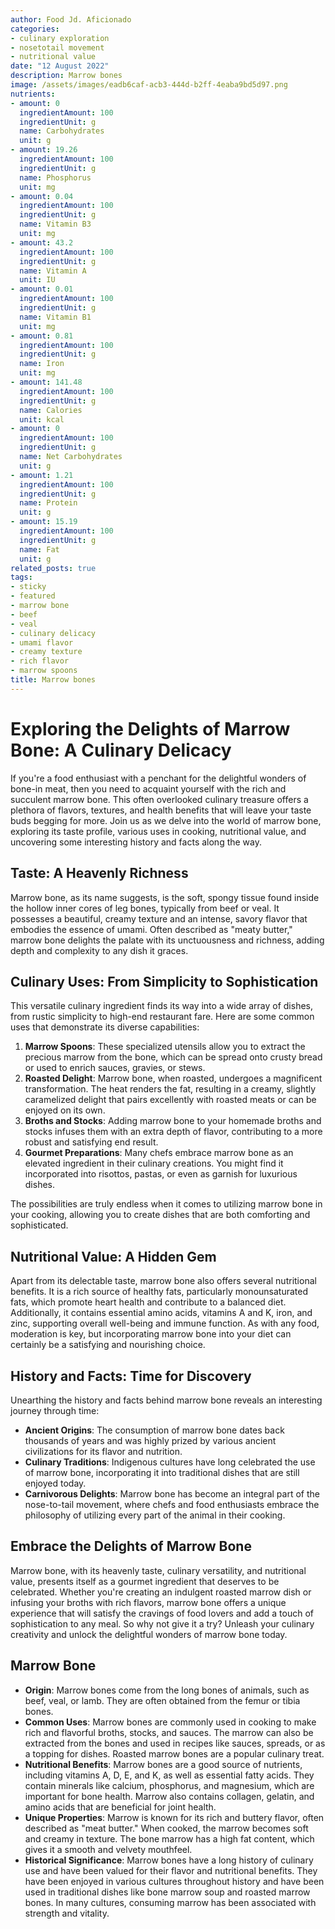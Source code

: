 ```yaml
---
author: Food Jd. Aficionado
categories:
- culinary exploration
- nosetotail movement
- nutritional value
date: "12 August 2022"
description: Marrow bones
image: /assets/images/eadb6caf-acb3-444d-b2ff-4eaba9bd5d97.png
nutrients:
- amount: 0
  ingredientAmount: 100
  ingredientUnit: g
  name: Carbohydrates
  unit: g
- amount: 19.26
  ingredientAmount: 100
  ingredientUnit: g
  name: Phosphorus
  unit: mg
- amount: 0.04
  ingredientAmount: 100
  ingredientUnit: g
  name: Vitamin B3
  unit: mg
- amount: 43.2
  ingredientAmount: 100
  ingredientUnit: g
  name: Vitamin A
  unit: IU
- amount: 0.01
  ingredientAmount: 100
  ingredientUnit: g
  name: Vitamin B1
  unit: mg
- amount: 0.81
  ingredientAmount: 100
  ingredientUnit: g
  name: Iron
  unit: mg
- amount: 141.48
  ingredientAmount: 100
  ingredientUnit: g
  name: Calories
  unit: kcal
- amount: 0
  ingredientAmount: 100
  ingredientUnit: g
  name: Net Carbohydrates
  unit: g
- amount: 1.21
  ingredientAmount: 100
  ingredientUnit: g
  name: Protein
  unit: g
- amount: 15.19
  ingredientAmount: 100
  ingredientUnit: g
  name: Fat
  unit: g
related_posts: true
tags:
- sticky
- featured
- marrow bone
- beef
- veal
- culinary delicacy
- umami flavor
- creamy texture
- rich flavor
- marrow spoons
title: Marrow bones
---
```

# Exploring the Delights of Marrow Bone: A Culinary Delicacy

If you're a food enthusiast with a penchant for the delightful wonders of bone-in meat, then you need to acquaint yourself with the rich and succulent marrow bone. This often overlooked culinary treasure offers a plethora of flavors, textures, and health benefits that will leave your taste buds begging for more. Join us as we delve into the world of marrow bone, exploring its taste profile, various uses in cooking, nutritional value, and uncovering some interesting history and facts along the way.

## Taste: A Heavenly Richness

Marrow bone, as its name suggests, is the soft, spongy tissue found inside the hollow inner cores of leg bones, typically from beef or veal. It possesses a beautiful, creamy texture and an intense, savory flavor that embodies the essence of umami. Often described as "meaty butter," marrow bone delights the palate with its unctuousness and richness, adding depth and complexity to any dish it graces.

## Culinary Uses: From Simplicity to Sophistication

This versatile culinary ingredient finds its way into a wide array of dishes, from rustic simplicity to high-end restaurant fare. Here are some common uses that demonstrate its diverse capabilities:

1. **Marrow Spoons**: These specialized utensils allow you to extract the precious marrow from the bone, which can be spread onto crusty bread or used to enrich sauces, gravies, or stews.
2. **Roasted Delight**: Marrow bone, when roasted, undergoes a magnificent transformation. The heat renders the fat, resulting in a creamy, slightly caramelized delight that pairs excellently with roasted meats or can be enjoyed on its own.
3. **Broths and Stocks**: Adding marrow bone to your homemade broths and stocks infuses them with an extra depth of flavor, contributing to a more robust and satisfying end result.
4. **Gourmet Preparations**: Many chefs embrace marrow bone as an elevated ingredient in their culinary creations. You might find it incorporated into risottos, pastas, or even as garnish for luxurious dishes.

The possibilities are truly endless when it comes to utilizing marrow bone in your cooking, allowing you to create dishes that are both comforting and sophisticated.

## Nutritional Value: A Hidden Gem

Apart from its delectable taste, marrow bone also offers several nutritional benefits. It is a rich source of healthy fats, particularly monounsaturated fats, which promote heart health and contribute to a balanced diet. Additionally, it contains essential amino acids, vitamins A and K, iron, and zinc, supporting overall well-being and immune function. As with any food, moderation is key, but incorporating marrow bone into your diet can certainly be a satisfying and nourishing choice.

## History and Facts: Time for Discovery

Unearthing the history and facts behind marrow bone reveals an interesting journey through time:

- **Ancient Origins**: The consumption of marrow bone dates back thousands of years and was highly prized by various ancient civilizations for its flavor and nutrition.
- **Culinary Traditions**: Indigenous cultures have long celebrated the use of marrow bone, incorporating it into traditional dishes that are still enjoyed today.
- **Carnivorous Delights**: Marrow bone has become an integral part of the nose-to-tail movement, where chefs and food enthusiasts embrace the philosophy of utilizing every part of the animal in their cooking.

## Embrace the Delights of Marrow Bone

Marrow bone, with its heavenly taste, culinary versatility, and nutritional value, presents itself as a gourmet ingredient that deserves to be celebrated. Whether you're creating an indulgent roasted marrow dish or infusing your broths with rich flavors, marrow bone offers a unique experience that will satisfy the cravings of food lovers and add a touch of sophistication to any meal. So why not give it a try? Unleash your culinary creativity and unlock the delightful wonders of marrow bone today.

## Marrow Bone

- **Origin**: Marrow bones come from the long bones of animals, such as beef, veal, or lamb. They are often obtained from the femur or tibia bones.
- **Common Uses**: Marrow bones are commonly used in cooking to make rich and flavorful broths, stocks, and sauces. The marrow can also be extracted from the bones and used in recipes like sauces, spreads, or as a topping for dishes. Roasted marrow bones are a popular culinary treat.
- **Nutritional Benefits**: Marrow bones are a good source of nutrients, including vitamins A, D, E, and K, as well as essential fatty acids. They contain minerals like calcium, phosphorus, and magnesium, which are important for bone health. Marrow also contains collagen, gelatin, and amino acids that are beneficial for joint health.
- **Unique Properties**: Marrow is known for its rich and buttery flavor, often described as "meat butter." When cooked, the marrow becomes soft and creamy in texture. The bone marrow has a high fat content, which gives it a smooth and velvety mouthfeel.
- **Historical Significance**: Marrow bones have a long history of culinary use and have been valued for their flavor and nutritional benefits. They have been enjoyed in various cultures throughout history and have been used in traditional dishes like bone marrow soup and roasted marrow bones. In many cultures, consuming marrow has been associated with strength and vitality.
